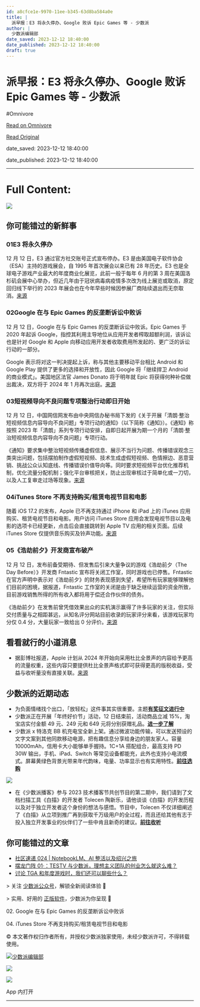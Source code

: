 ```yaml
---
id: a8cfce1e-9970-11ee-b345-63d8ba584a0e
title: |
  派早报：E3 将永久停办、Google 败诉 Epic Games 等 - 少数派
author: |
  少数派编辑部
date_saved: 2023-12-12 18:40:00
date_published: 2023-12-12 18:40:00
draft: true
---
```


# 派早报：E3 将永久停办、Google 败诉 Epic Games 等 - 少数派
#Omnivore

[Read on Omnivore](https://omnivore.app/me/e-3-google-epic-games-18c6172d29a)

[Read Original](https://sspai.com/post/85034)

date_saved: 2023-12-12 18:40:00

date_published: 2023-12-12 18:40:00

--- 

# Full Content: 

![](https://proxy-prod.omnivore-image-cache.app/0x0,srdYFb0V8nJJnnsRcEq37yiuqBjSV2ETHFu6iFqTLk-M/https://cdn.sspai.com/2023/12/13/article/ede49026-f55f-8154-1a82-27d19b7dfad8.png?imageMogr2/auto-orient/quality/95/thumbnail/!456x456r/gravity/Center/crop/456x456/interlace/1)

## 你可能错过的新鲜事

### 01E3 将永久停办

12 月 12 日，E3 通过官方社交账号正式宣布停办。E3 是由美国电子软件协会（ESA）主持的游戏展会，自 1995 年首次展会以来已有 28 年历史。E3 也是全球电子游戏产业最大的年度商业化展览，此前一般于每年 6 月的第 3 周在美国洛杉矶会展中心举办，但近几年由于冠状病毒病疫情多次改为线上展览或取消，原定回归线下举行的 2023 年展会也在今年早些时候因参展厂商陆续退出而无奈取消。[来源](https://sspai.com/link?target=https%3A%2F%2Ftwitter.com%2Fe3%2Fstatus%2F1734583493592498437)

### 02Google 在与 Epic Games 的反垄断诉讼中败诉

12 月 12 日，Google 在与 Epic Games 的反垄断诉讼中败诉。Epic Games 于 2020 年起诉 Google，指控其利用主导地位从应用开发者榨取超额利润，该诉讼也是针对 Google 和 Apple 向移动应用开发者收取费用所发起的、更广泛的诉讼行动的一部分。

Google 表示将对这一判决提起上诉，称与其他主要移动平台相比 Android 和 Google Play 提供了更多的选择和开放性，因此 Google 将「继续捍卫 Android 的商业模式」。美国地区法官 James Donato 将于明年就 Epic 将获得何种补偿做出裁决，双方将于 2024 年 1 月再次出庭。[来源](https://sspai.com/link?target=https%3A%2F%2Fcn.wsj.com%2Farticles%2F%25E8%25B0%25B7%25E6%25AD%258C%25E5%259C%25A8epic-games%25E6%258F%2590%25E8%25B5%25B7%25E7%259A%2584%25E5%258F%258D%25E5%259E%2584%25E6%2596%25AD%25E8%25AF%2589%25E8%25AE%25BC%25E4%25B8%25AD%25E8%25B4%25A5%25E8%25AF%2589-7ad6feeb)

### 03短视频导向不良问题专项整治行动即日开始

12 月 12 日，中国网信网发布由中央网信办秘书局下发的《关于开展「清朗·整治短视频信息内容导向不良问题」专项行动的通知》（以下简称《通知》）。《通知》称按照 2023 年「清朗」系列专项行动安排，自即日起开展为期一个月的「清朗·整治短视频信息内容导向不良问题」专项行动。

《通知》要求集中整治短视频传播虚假信息、展示不当行为问题、传播错误观念三类突出问题，包括摆拍制作虚假短视频、技术生成虚假短视频、色情擦边、恶意营销、挑战公众认知底线、传播错误价值导向等。同时要求短视频平台优化推荐机制，优化流量分配机制；强化平台审核把关，防止出现审核过于简单化或一刀切，以及人工复审走过场等现象。[来源](http://www.cac.gov.cn/2023-12/12/c%5F1704042778297969.htm)

### 04iTunes Store 不再支持购买/租赁电视节目和电影

随着 iOS 17.2 的发布，Apple 已不再支持通过 iPhone 和 iPad 上的 iTunes 应用购买、租赁电视节目和电影。用户访问 iTunes Store 应用会发现电视节目以及电影的选项卡已经更新，点击后会直接跳转到 Apple TV 应用的相关页面。后续 iTunes Store 仅提供音乐购买及铃声功能。[来源](https://sspai.com/link?target=https%3A%2F%2F9to5mac.com%2F2023%2F12%2F11%2Fios-17-2-itunes-store-app-tv-shows-movies%2F)

### 05《浩劫前夕》开发商宣布破产

12 月 12 日，发布前备受期待、但发售后引来大量争议的游戏《浩劫前夕（The Day Before）》开发商 Fntastic 宣布将关闭工作室，同时游戏也已停售。Fntastic 在官方声明中表示对《浩劫前夕》的财务表现感到失望，希望所有玩家能够理解他们目前的困境，据报道，Fntastic 工作室的关闭是由于缺乏继续运营的资金所致，目前游戏销售所得的所有收入都将用于偿还合作伙伴的债务。

《浩劫前夕》在发售前曾凭借效果出众的实机演示赢得了许多玩家的关注，但实际交付质量与之相距甚远，从知名评分网站目前收录的玩家评分来看，该游戏玩家均分仅 0.4 分，大量玩家一致给出 0 分评价。[来源](https://sspai.com/link?target=https%3A%2F%2Fwww.vgtime.com%2Ftopic%2F1192589.jhtml)

## 看看就行的小道消息

* 据彭博社报道，Apple 计划从 2024 年开始向采用杜比全景声的内容给予更高的流量权重，这些内容只要提供杜比全景声格式即可获得更高的版税收益，受益与收听量没有直接关联。[来源](https://sspai.com/link?target=https%3A%2F%2Fwww.bloomberg.com%2Fnews%2Farticles%2F2023-12-11%2Fapple-dangles-reward-for-musicians-to-use-high-end-audio-format)

## 少数派的近期动态

* 为负面情绪找个出口，「放轻松」这件事其实很重要。主题[**有奖征文进行中**](https://sspai.com/post/84979)
* 少数派正在开展「年终好价节」活动，12 日结束前，活动商品立减 15%，淘宝店实付金额 49 元、249 元和 649 元将分别获赠礼品。[**进一步了解**](https://sspai.com/post/84926)
* 少数派 x 特洛克 BB 机充电宝全新上架。通过微波功能传输，可以发送预设的文字文案到其他同款移动电源，把有趣信息分享给身边的朋友家人。容量 10000mAh，信用卡大小能够单手握持。1C+1A 搭配组合，最高支持 PD 30W 输出，手机、iPad、Switch 等常见设备都能充，此外也支持小电流模式。屏幕黄绿色背景光带来年代韵味，电量、功率显示也有实用特性。[**前往选购**](https://item.taobao.com/item.htm?ft=t&id=754157156095)

![](https://proxy-prod.omnivore-image-cache.app/0x0,sHT7rGnU4DTlr6i93K_CHJPwOdeMWZ2u3CODdWU8f7As/https://cdn.sspai.com/2023/12/13/article/01366c898cea94fa0179375e6ee5c674?imageView2/2/w/1120/q/90/interlace/1/ignore-error/1)

* 在《少数派播客》参与 2023 技术播客节共创节目的第二期中，我们请到了文档扫描工具《白描》的开发者 Tolecen 陶新乐，请他谈谈《白描》的开发历程以及对于独立开发者这个身份的想法与感悟。节目中，Tolecen 不仅详细阐述了《白描》从立项到推广再到获取千万级用户的全过程，而且还给其他有志于投入独立开发事业的伙伴们了一些中肯且新奇的建议。[**前往收听**](https://sspai.com/post/84838)

## 你可能错过的文章

* [社区速递 024 | NotebookLM、AI 整活以及绍兴之旅](https://sspai.com/post/85007)
* [摆龙门阵 01·：TESTV 与少数派，理想主义团队的创业怎么就这么难？](https://sspai.com/post/84563)
* [讨论 TGA 和年度游戏时，我们还可以聊些什么？](https://sspai.com/post/84976)

\> 关注 [少数派公众号](https://sspai.com/s/J71e)，解锁全新阅读体验 📰

\> 实用、好用的 [正版软件](https://sspai.com/mall)，少数派为你呈现 🚀

02\. Google 在与 Epic Games 的反垄断诉讼中败诉

04\. iTunes Store 不再支持购买/租赁电视节目和电影

© 本文著作权归作者所有，并授权少数派独家使用，未经少数派许可，不得转载使用。

[![少数派编辑部](https://proxy-prod.omnivore-image-cache.app/0x0,sV6aAoFQnNwOyMN71Db5E-0pEHa0VchzwYBgmlo17Zos/https://cdn.sspai.com/article/620926da-cd5f-5853-7961-de06067f507f.jpeg?imageMogr2/auto-orient/quality/95/thumbnail/!84x84r/gravity/Center/crop/84x84/interlace/1)](https://sspai.com/u/ee0vj778/updates)

[![](https://proxy-prod.omnivore-image-cache.app/0x0,sndATdBfZwa_7JlXSCG1Ziju5gU2tLQ8_xQ5HullLftw/https://cdn.sspai.com/2023/2/7/article/c8656602-8fa9-e7d4-2c78-767c454bfce8.jpg?imageMogr2/auto-orient/quality/95/thumbnail/!1096x252r/gravity/Center/crop/1096x252/interlace/1)](https://sspai.com/a/XJRq3n)

![](https://proxy-prod.omnivore-image-cache.app/30x0,sSLyJ543k7oNTKqxWutOMGcu4D3hYhTZLtf3PPgYHVLw/https://cdn-static.sspai.com/ui/logo/logo_sspai_icon.png)

App 内打开

---

